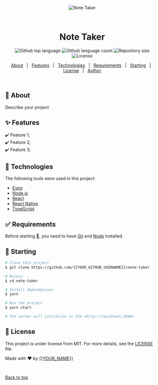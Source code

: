<div align="center" id="top"> 
  <img src="./.github/app.gif" alt="Note Taker" />

  &#xa0;

  <!-- <a href="https://notetaker.netlify.app">Demo</a> -->
</div>

<h1 align="center">Note Taker</h1>

<p align="center">
  <img alt="Github top language" src="https://img.shields.io/github/languages/top/{{YOUR_GITHUB_USERNAME}}/note-taker?color=56BEB8">

  <img alt="Github language count" src="https://img.shields.io/github/languages/count/{{YOUR_GITHUB_USERNAME}}/note-taker?color=56BEB8">

  <img alt="Repository size" src="https://img.shields.io/github/repo-size/{{YOUR_GITHUB_USERNAME}}/note-taker?color=56BEB8">

  <img alt="License" src="https://img.shields.io/github/license/{{YOUR_GITHUB_USERNAME}}/note-taker?color=56BEB8">

  <!-- <img alt="Github issues" src="https://img.shields.io/github/issues/{{YOUR_GITHUB_USERNAME}}/note-taker?color=56BEB8" /> -->

  <!-- <img alt="Github forks" src="https://img.shields.io/github/forks/{{YOUR_GITHUB_USERNAME}}/note-taker?color=56BEB8" /> -->

  <!-- <img alt="Github stars" src="https://img.shields.io/github/stars/{{YOUR_GITHUB_USERNAME}}/note-taker?color=56BEB8" /> -->
</p>

<!-- Status -->

<!-- <h4 align="center"> 
	🚧  Note Taker 🚀 Under construction...  🚧
</h4> 

<hr> -->

<p align="center">
  <a href="#dart-about">About</a> &#xa0; | &#xa0; 
  <a href="#sparkles-features">Features</a> &#xa0; | &#xa0;
  <a href="#rocket-technologies">Technologies</a> &#xa0; | &#xa0;
  <a href="#white_check_mark-requirements">Requirements</a> &#xa0; | &#xa0;
  <a href="#checkered_flag-starting">Starting</a> &#xa0; | &#xa0;
  <a href="#memo-license">License</a> &#xa0; | &#xa0;
  <a href="https://github.com/{{YOUR_GITHUB_USERNAME}}" target="_blank">Author</a>
</p>

<br>

## :dart: About ##

Describe your project

## :sparkles: Features ##

:heavy_check_mark: Feature 1;\
:heavy_check_mark: Feature 2;\
:heavy_check_mark: Feature 3;

## :rocket: Technologies ##

The following tools were used in this project:

- [Expo](https://expo.io/)
- [Node.js](https://nodejs.org/en/)
- [React](https://pt-br.reactjs.org/)
- [React Native](https://reactnative.dev/)
- [TypeScript](https://www.typescriptlang.org/)

## :white_check_mark: Requirements ##

Before starting :checkered_flag:, you need to have [Git](https://git-scm.com) and [Node](https://nodejs.org/en/) installed.

## :checkered_flag: Starting ##

```bash
# Clone this project
$ git clone https://github.com/{{YOUR_GITHUB_USERNAME}}/note-taker

# Access
$ cd note-taker

# Install dependencies
$ yarn

# Run the project
$ yarn start

# The server will initialize in the <http://localhost:3000>
```

## :memo: License ##

This project is under license from MIT. For more details, see the [LICENSE](LICENSE.md) file.


Made with :heart: by <a href="https://github.com/{{YOUR_GITHUB_USERNAME}}" target="_blank">{{YOUR_NAME}}</a>

&#xa0;

<a href="#top">Back to top</a>

